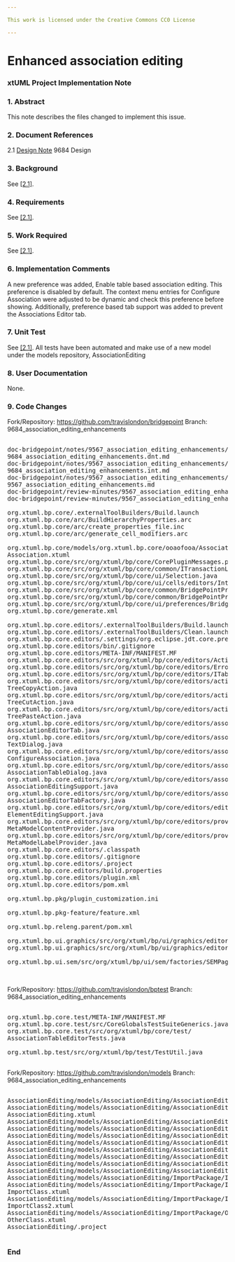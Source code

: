 ```yaml
---

This work is licensed under the Creative Commons CC0 License

---
```


# Enhanced association editing
### xtUML Project Implementation Note

### 1. Abstract

This note describes the files changed to implement this issue.  

### 2. Document References

<a id="2.1"></a>2.1 [Design Note](https://github.com/travislondon/bridgepoint/blob/master/doc-bridgepoint/notes/9684_association_editing_enhancements/9567_association_editing_enhancements.dnt.md) 9684 Design      

### 3. Background

See [[2.1]](2.1).  

### 4. Requirements

See [[2.1]](2.1).  

### 5. Work Required

See [[2.1]](2.1).  

### 6. Implementation Comments

A new preference was added, Enable table based association editing.  This preference is disabled by default.  The context menu entries for Configure Association were adjusted to be dynamic and check this preference before showing.  Additionally, preference based tab support was added to prevent the Associations Editor tab.

### 7. Unit Test

See [[2.1]](2.1).  All tests have been automated and make use of a new model under the models repository, AssociationEditing  

### 8. User Documentation

None.   

### 9. Code Changes

Fork/Repository: https://github.com/travislondon/bridgepoint
Branch: 9684_association_editing_enhancements

<pre>

doc-bridgepoint/notes/9567_association_editing_enhancements/
9684_association_editing_enhancements.dnt.md
doc-bridgepoint/notes/9567_association_editing_enhancements/
9684_association_editing_enhancements.int.md
doc-bridgepoint/notes/9567_association_editing_enhancements/
9567_association_editing_enhancements.md
doc-bridgepoint/review-minutes/9567_association_editing_enhancements_ant_rvm.md
doc-bridgepoint/review-minutes/9567_association_editing_enhancements_ant_rvm2.md

org.xtuml.bp.core/.externalToolBuilders/Build.launch
org.xtuml.bp.core/arc/BuildHierarchyProperties.arc
org.xtuml.bp.core/arc/create_properties_file.inc
org.xtuml.bp.core/arc/generate_cell_modifiers.arc

org.xtuml.bp.core/models/org.xtuml.bp.core/ooaofooa/Association/Association/
Association.xtuml
org.xtuml.bp.core/src/org/xtuml/bp/core/CorePluginMessages.properties
org.xtuml.bp.core/src/org/xtuml/bp/core/common/ITransactionListener.java
org.xtuml.bp.core/src/org/xtuml/bp/core/ui/Selection.java
org.xtuml.bp.core/src/org/xtuml/bp/core/ui/cells/editors/IntegerCellEditor.java
org.xtuml.bp.core/src/org/xtuml/bp/core/common/BridgePointPreferencesModel.java
org.xtuml.bp.core/src/org/xtuml/bp/core/common/BridgePointPreferencesStore.java
org.xtuml.bp.core/src/org/xtuml/bp/core/ui/preferences/BridgePointPreferences.java
org.xtuml.bp.core/generate.xml

org.xtuml.bp.core.editors/.externalToolBuilders/Build.launch
org.xtuml.bp.core.editors/.externalToolBuilders/Clean.launch
org.xtuml.bp.core.editors/.settings/org.eclipse.jdt.core.prefs
org.xtuml.bp.core.editors/bin/.gitignore
org.xtuml.bp.core.editors/META-INF/MANIFEST.MF
org.xtuml.bp.core.editors/src/org/xtuml/bp/core/editors/Activator.java
org.xtuml.bp.core.editors/src/org/xtuml/bp/core/editors/ErrorToolTip.java
org.xtuml.bp.core.editors/src/org/xtuml/bp/core/editors/ITabErrorSupport.java
org.xtuml.bp.core.editors/src/org/xtuml/bp/core/editors/actions/
TreeCopyAction.java
org.xtuml.bp.core.editors/src/org/xtuml/bp/core/editors/actions/
TreeCutAction.java
org.xtuml.bp.core.editors/src/org/xtuml/bp/core/editors/actions/
TreePasteAction.java
org.xtuml.bp.core.editors/src/org/xtuml/bp/core/editors/association/
AssociationEditorTab.java
org.xtuml.bp.core.editors/src/org/xtuml/bp/core/editors/association/
TextDialog.java
org.xtuml.bp.core.editors/src/org/xtuml/bp/core/editors/association/actions/
ConfigureAssociation.java
org.xtuml.bp.core.editors/src/org/xtuml/bp/core/editors/association/dialogs/
AssociationTableDialog.java
org.xtuml.bp.core.editors/src/org/xtuml/bp/core/editors/association/editing/
AssociationEditingSupport.java
org.xtuml.bp.core.editors/src/org/xtuml/bp/core/editors/association/factories/
AssociationEditorTabFactory.java
org.xtuml.bp.core.editors/src/org/xtuml/bp/core/editors/editing/
ElementEditingSupport.java
org.xtuml.bp.core.editors/src/org/xtuml/bp/core/editors/providers/
MetaModelContentProvider.java
org.xtuml.bp.core.editors/src/org/xtuml/bp/core/editors/providers/
MetaModelLabelProvider.java
org.xtuml.bp.core.editors/.classpath
org.xtuml.bp.core.editors/.gitignore
org.xtuml.bp.core.editors/.project
org.xtuml.bp.core.editors/build.properties
org.xtuml.bp.core.editors/plugin.xml
org.xtuml.bp.core.editors/pom.xml

org.xtuml.bp.pkg/plugin_customization.ini

org.xtuml.bp.pkg-feature/feature.xml

org.xtuml.bp.releng.parent/pom.xml

org.xtuml.bp.ui.graphics/src/org/xtuml/bp/ui/graphics/editor/IEditorTabFactory.java
org.xtuml.bp.ui.graphics/src/org/xtuml/bp/ui/graphics/editor/ModelEditor.java

org.xtuml.bp.ui.sem/src/org/xtuml/bp/ui/sem/factories/SEMPageFactory.java


</pre>

Fork/Repository: https://github.com/travislondon/bptest
Branch: 9684_association_editing_enhancements

<pre>

org.xtuml.bp.core.test/META-INF/MANIFEST.MF
org.xtuml.bp.core.test/src/CoreGlobalsTestSuiteGenerics.java
org.xtuml.bp.core.test/src/org/xtuml/bp/core/test/
AssociationTableEditorTests.java

org.xtuml.bp.test/src/org/xtuml/bp/test/TestUtil.java 

</pre>

Fork/Repository: https://github.com/travislondon/models
Branch: 9684_association_editing_enhancements

<pre>

AssociationEditing/models/AssociationEditing/AssociationEditing.xtuml
AssociationEditing/models/AssociationEditing/AssociationEditing/
AssociationEditing.xtuml
AssociationEditing/models/AssociationEditing/AssociationEditing/A/A.xtuml
AssociationEditing/models/AssociationEditing/AssociationEditing/B/B.xtuml
AssociationEditing/models/AssociationEditing/AssociationEditing/C/C.xtuml
AssociationEditing/models/AssociationEditing/AssociationEditing/D/D.xtuml
AssociationEditing/models/AssociationEditing/AssociationEditing/E/E.xtuml
AssociationEditing/models/AssociationEditing/AssociationEditing/F/F.xtuml
AssociationEditing/models/AssociationEditing/AssociationEditing/G/G.xtuml
AssociationEditing/models/AssociationEditing/AssociationEditing/H/H.xtuml
AssociationEditing/models/AssociationEditing/ImportPackage/ImportPackage.xtuml
AssociationEditing/models/AssociationEditing/ImportPackage/ImportClass/
ImportClass.xtuml
AssociationEditing/models/AssociationEditing/ImportPackage/ImportClass2/
ImportClass2.xtuml
AssociationEditing/models/AssociationEditing/ImportPackage/OtherClass/
OtherClass.xtuml
AssociationEditing/.project

</pre>

### End

